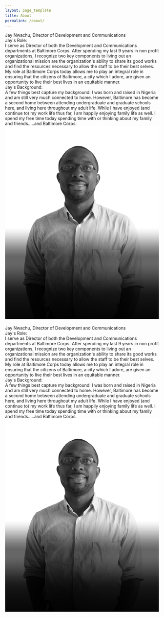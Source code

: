 ```yaml
---
layout: page_template
title: About
permalink: /about/
---
```




<div class="noisy_wrapper_member clearfix">
<div class="default_text_med half_float_left"><!-- removed .member_bio_text -->
	<div class="element_wrapper default_text_lg">Jay Nwachu, Director of Development and Communications</div><!-- removed .member_bio_title -->
	<div class="default_text_lg">Jay's Role:</div>
	<div class="wrapper_30">I serve as Director of both the Development and Communications departments at Baltimore Corps. After spending my last 9 years in non profit organizations, I recognize two key components to living out an organizational mission are the organization's ability to share its good works and find the resources necessary to allow the staff to be their best selves. My role at Baltimore Corps today allows me to play an integral role in ensuring that the citizens of Baltimore, a city which I adore, are given an opportunity to live their best lives in an equitable manner.</div>
	<div class="default_text_lg">Jay's Background:</div>
	<div class="wrapper_30">A few things best capture my background: I was born and raised in Nigeria and am still very much connected to home. However, Baltimore has become a second home between attending undergraduate and graduate schools here, and living here throughout my adult life. While I have enjoyed (and continue to) my work life thus far, I am happily enjoying family life as well. I spend my free time today spending time with or thinking about my family and friends.....and Baltimore Corps.</div>
</div>
<div class="member_bio_img">
	<img src="/img/member1.png" />
</div>
</div>
<div class="member_spacer">&nbsp;</div>
<div class="noisy_wrapper_member clearfix">
<div class="default_text_med half_float_left">
	<div class="default_text_lg">Jay Nwachu, Director of Development and Communications</div>
	<div class="default_text_lg">Jay's Role:</div>
	<div class="wrapper_30">I serve as Director of both the Development and Communications departments at Baltimore Corps. After spending my last 9 years in non profit organizations, I recognize two key components to living out an organizational mission are the organization's ability to share its good works and find the resources necessary to allow the staff to be their best selves. My role at Baltimore Corps today allows me to play an integral role in ensuring that the citizens of Baltimore, a city which I adore, are given an opportunity to live their best lives in an equitable manner.</div>
	<div class="default_text_lg">Jay's Background:</div>
	<div class="wrapper_30">A few things best capture my background: I was born and raised in Nigeria and am still very much connected to home. However, Baltimore has become a second home between attending undergraduate and graduate schools here, and living here throughout my adult life. While I have enjoyed (and continue to) my work life thus far, I am happily enjoying family life as well. I spend my free time today spending time with or thinking about my family and friends.....and Baltimore Corps.</div>
</div>
<div class="member_bio_img">
	<img src="/img/member1.png" />
</div>
